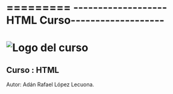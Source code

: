 =========
-------------------HTML Curso-------------------
=========
![Logo del curso](https://encrypted-tbn2.gstatic.com/images?q=tbn:ANd9GcQDtXf6bRqj2ffGi6KdESP0NzvhMNXeFCPCxSf1AG7Uhht2uoPf "Curso HTML")
=========
Curso : HTML
---------
Autor:  Adán Rafael López Lecuona.
